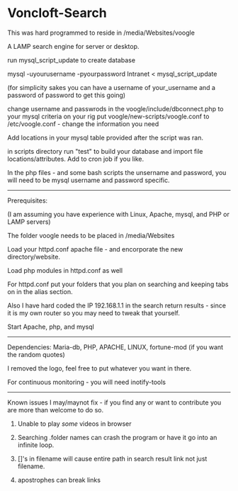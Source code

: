# Voncloft-Search

This was hard programmed to reside in /media/Websites/voogle

A LAMP search engine for server or desktop.

run mysql_script_update to create database 

mysql -uyourusername -pyourpassword Intranet < mysql_script_update

(for simplicity sakes you can have a username of your_username and a password of password to get this going)

change username and passwrods in the voogle/include/dbconnect.php to your mysql criteria on your rig
put voogle/new-scripts/voogle.conf to /etc/voogle.conf - change the information you need

Add locations in your mysql table provided after the script was ran.

in scripts directory run "test" to build your database and import file locations/attributes. Add to cron job if you like.

In the php files - and some bash scripts the unsername and password, you will need to be mysql username and password specific. 

___________________________


Prerequisites:

(I am assuming you have experience with Linux, Apache, mysql, and PHP or LAMP servers)

The folder voogle needs to be placed in /media/Websites

Load your httpd.conf apache file - and encorporate the new directory/website.

Load php modules in httpd.conf as well

For httpd.conf put your folders that you plan on searching and keeping tabs on in the alias section.

Also I have hard coded the IP 192.168.1.1 in the search return results - since it is my own router so you may need to tweak that yourself.

Start Apache, php, and mysql

__________________________________________________


Dependencies: Maria-db, PHP, APACHE, LINUX, fortune-mod (if you want the random quotes)

I removed the logo, feel free to put whatever you want in there.

For continuous monitoring - you will need inotify-tools
_________________________________________________




Known issues I may/maynot fix - if you find any or want to contribute you are more than welcome to do so.




1) Unable to play *some* videos in browser

2) Searching .folder names can crash the program or have it go into an infinite loop.

3) []'s in filename will cause entire path in search result link not just filename.

4) apostrophes can break links
